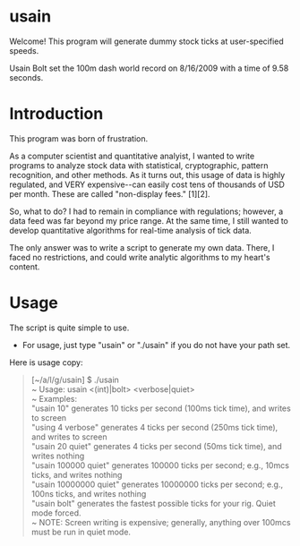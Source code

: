 # usain

Welcome! This program will generate dummy stock ticks at user-specified speeds.

Usain Bolt set the 100m dash world record on 8/16/2009 with a time of 9.58 seconds.

# Introduction

This program was born of frustration.

As a computer scientist and quantitative analyist, I wanted to write programs to analyze stock data with statistical, cryptographic, pattern recognition, and other methods. As it turns out, this usage of data is highly regulated, and VERY expensive--can easily cost tens of thousands of USD per month. These are called "non-display fees." [1][2]. 

So, what to do? I had to remain in compliance with regulations; however, a data feed was far beyond my price range. At the same time, I still wanted to develop quantitative algorithms for real-time analysis of tick data.

The only answer was to write a script to generate my own data. There, I faced no restrictions, and could write analytic algorithms to my heart's content.

# Usage

The script is quite simple to use.
- For usage, just type "usain" or "./usain" if you do not have your path set.

Here is usage copy:

> [~/a/l/g/usain] $ ./usain<br>
> ~ Usage: usain <(int)|bolt> <verbose|quiet><br>
> ~ Examples:<br>
>  "usain 10" generates 10 ticks per second (100ms tick time), and writes to screen<br>
>  "using 4 verbose" generates 4 ticks per second (250ms tick time), and writes to screen<br>
>  "usain 20 quiet" generates 4 ticks per second (50ms tick time), and writes nothing<br>
>  "usain 100000 quiet" generates 100000 ticks per second; e.g., 10mcs ticks, and writes nothing<br>
>  "usain 10000000 quiet" generates 10000000 ticks per second; e.g., 100ns ticks, and writes nothing<br>
>  "usain bolt" generates the fastest possible ticks for your rig. Quiet mode forced.<br>
> ~ NOTE: Screen writing is expensive; generally, anything over 100mcs must be run in quiet mode. <br>






  




